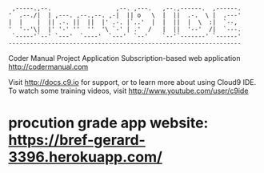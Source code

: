 
     ,-----.,--.                  ,--. ,---.   ,--.,------.  ,------.
    '  .--./|  | ,---. ,--.,--. ,-|  || o   \  |  ||  .-.  \ |  .---'
    |  |    |  || .-. ||  ||  |' .-. |`..'  |  |  ||  |  \  :|  `--, 
    '  '--'\|  |' '-' ''  ''  '\ `-' | .'  /   |  ||  '--'  /|  `---.
     `-----'`--' `---'  `----'  `---'  `--'    `--'`-------' `------'
    ----------------------------------------------------------------- 


Coder Manual Project Application
Subscription-based web application
http://codermanual.com

Visit http://docs.c9.io for support, or to learn more about using Cloud9 IDE. 
To watch some training videos, visit http://www.youtube.com/user/c9ide

# procution grade app website: https://bref-gerard-3396.herokuapp.com/